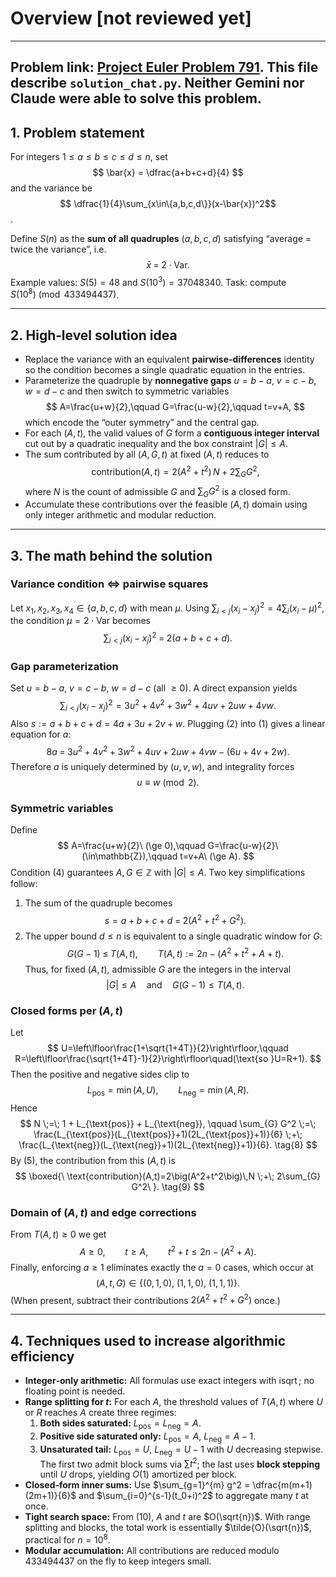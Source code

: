 # Overview [not reviewed yet]

---

**Problem link:** [Project Euler Problem 791](https://projecteuler.net/problem=791).
This file describe `solution_chat.py`. Neither Gemini nor Claude were able to solve this problem.
---

## 1. Problem statement

For integers $1 \le a \le b \le c \le d \le n$, set 
$$ \bar{x} = \dfrac{a+b+c+d}{4} $$
and the variance be
$$ \dfrac{1}{4}\sum_{x\in\{a,b,c,d\}}(x-\bar{x})^2$$.

Define $S(n)$ as the **sum of all quadruples** $(a,b,c,d)$ satisfying
“average = twice the variance”, i.e.
$$
\bar{x} \;=\; 2\cdot \mathrm{Var}.
$$
Example values: $S(5)=48$ and $S(10^3)=37048340$.
Task: compute $S(10^8) \pmod{433494437}$.

---

## 2. High‑level solution idea

- Replace the variance with an equivalent **pairwise-differences** identity so the condition becomes a single quadratic equation in the entries.
- Parameterize the quadruple by **nonnegative gaps** $u=b-a$, $v=c-b$, $w=d-c$ and then switch to
  symmetric variables
  $$
  A=\frac{u+w}{2},\qquad G=\frac{u-w}{2},\qquad t=v+A,
  $$
  which encode the “outer symmetry” and the central gap.
- For each $(A,t)$, the valid values of $G$ form a **contiguous integer interval** cut out by a quadratic inequality and the box constraint $|G|\le A$.
- The sum contributed by all $(A,G,t)$ at fixed $(A,t)$ reduces to
  $$
  \text{contribution}(A,t)=2\big(A^2+t^2\big)\,N \;+\; 2\sum_{G} G^2,
  $$
  where $N$ is the count of admissible $G$ and $\sum_{G}G^2$ is a closed form.
- Accumulate these contributions over the feasible $(A,t)$ domain using only integer arithmetic and modular reduction.

---

## 3. The math behind the solution

### Variance condition $\Longleftrightarrow$ pairwise squares
Let $x_1,x_2,x_3,x_4\in\{a,b,c,d\}$ with mean $\mu$.
Using $\sum_{i<j}(x_i-x_j)^2 = 4\sum_i (x_i-\mu)^2$, the condition
$\mu = 2\cdot \mathrm{Var}$ becomes
$$
\sum_{i<j}(x_i-x_j)^2 \;=\; 2(a+b+c+d). \tag{1}
$$

### Gap parameterization
Set $u=b-a$, $v=c-b$, $w=d-c$ (all $\ge 0$).
A direct expansion yields
$$
\sum_{i<j}(x_i-x_j)^2
= 3u^2 + 4v^2 + 3w^2 + 4uv + 2uw + 4vw. \tag{2}
$$
Also $s:=a+b+c+d = 4a+3u+2v+w$.
Plugging (2) into (1) gives a linear equation for $a$:
$$
8a \;=\; 3u^2+4v^2+3w^2+4uv+2uw+4vw - (6u+4v+2w). \tag{3}
$$
Therefore $a$ is uniquely determined by $(u,v,w)$, and integrality forces
$$
u \equiv w \pmod{2}. \tag{4}
$$

### Symmetric variables
Define
$$
A=\frac{u+w}{2}\ (\ge 0),\qquad G=\frac{u-w}{2}\ (\in\mathbb{Z}),\qquad t=v+A\ (\ge A).
$$
Condition (4) guarantees $A,G\in\mathbb{Z}$ with $|G|\le A$.
Two key simplifications follow:
1. The sum of the quadruple becomes
   $$
   s=a+b+c+d \;=\; 2\left(A^2 + t^2 + G^2\right). \tag{5}
   $$
2. The upper bound $d\le n$ is equivalent to a single quadratic window for $G$:
   $$
   G(G-1) \;\le\; T(A,t), \qquad T(A,t) := 2n - \big(A^2 + t^2 + A + t\big). \tag{6}
   $$
Thus, for fixed $(A,t)$, admissible $G$ are the integers in the interval
$$
|G|\le A \quad\text{and}\quad G(G-1)\le T(A,t). \tag{7}
$$

### Closed forms per $(A,t)$
Let
$$
U=\left\lfloor\frac{1+\sqrt{1+4T}}{2}\right\rfloor,\qquad
R=\left\lfloor\frac{\sqrt{1+4T}-1}{2}\right\rfloor\quad(\text{so }U=R+1).
$$
Then the positive and negative sides clip to
$$
L_{\text{pos}}=\min(A,U),\qquad L_{\text{neg}}=\min(A,R).
$$
Hence
$$
N \;=\; 1 + L_{\text{pos}} + L_{\text{neg}}, \qquad
\sum_{G} G^2 \;=\; \frac{L_{\text{pos}}(L_{\text{pos}}+1)(2L_{\text{pos}}+1)}{6}
\;+\; \frac{L_{\text{neg}}(L_{\text{neg}}+1)(2L_{\text{neg}}+1)}{6}. \tag{8}
$$
By (5), the contribution from this $(A,t)$ is
$$
\boxed{\ \text{contribution}(A,t)=2\big(A^2+t^2\big)\,N \;+\; 2\sum_{G} G^2\ }. \tag{9}
$$

### Domain of $(A,t)$ and edge corrections
From $T(A,t)\ge 0$ we get
$$
A\ge 0,\qquad t\ge A,\qquad t^2+t \le 2n - (A^2 + A). \tag{10}
$$
Finally, enforcing $a\ge 1$ eliminates exactly the $a=0$ cases, which occur at
$$
(A,t,G)\in\{(0,1,0),\ (1,1,0),\ (1,1,1)\}.
$$
(When present, subtract their contributions $2(A^2+t^2+G^2)$ once.)

---

## 4. Techniques used to increase algorithmic efficiency

- **Integer‑only arithmetic:** All formulas use exact integers with $\operatorname{isqrt}$; no floating point is needed.
- **Range splitting for $t$:**
  For each $A$, the threshold values of $T(A,t)$ where $U$ or $R$ reaches $A$ create three regimes:
  1. **Both sides saturated:** $L_{\text{pos}}=L_{\text{neg}}=A$.
  2. **Positive side saturated only:** $L_{\text{pos}}=A,\ L_{\text{neg}}=A-1$.
  3. **Unsaturated tail:** $L_{\text{pos}}=U,\ L_{\text{neg}}=U-1$ with $U$ decreasing stepwise.
  The first two admit block sums via $\sum t^2$; the last uses **block stepping** until $U$ drops, yielding $O(1)$ amortized per block.
- **Closed‑form inner sums:** Use
  $\sum_{g=1}^{m} g^2 = \dfrac{m(m+1)(2m+1)}{6}$ and
  $\sum_{i=0}^{s-1}(t_0+i)^2$ to aggregate many $t$ at once.
- **Tight search space:** From (10), $A$ and $t$ are $O(\sqrt{n})$. With range splitting and blocks, the total work is essentially $\tilde{O}(\sqrt{n})$, practical for $n=10^8$.
- **Modular accumulation:** All contributions are reduced modulo $433494437$ on the fly to keep integers small.
